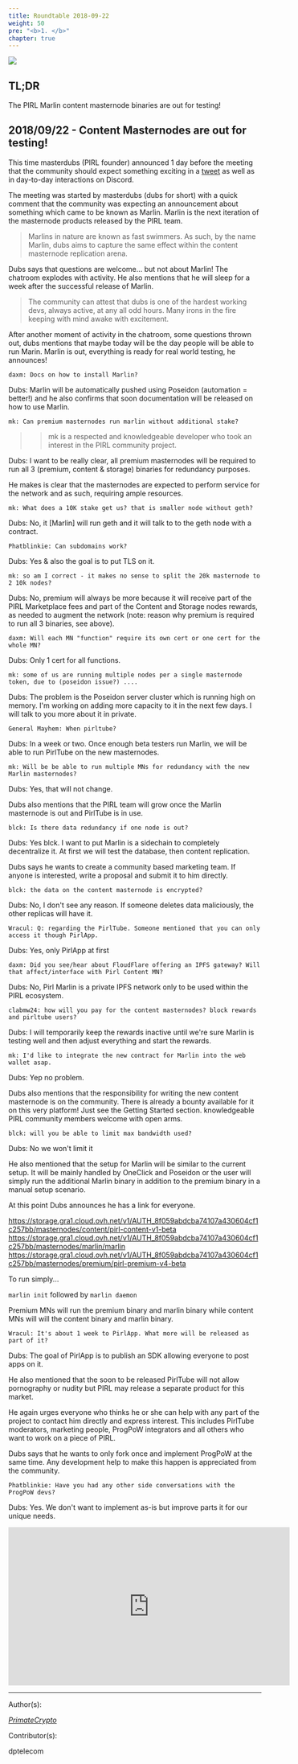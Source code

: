 ```yaml
---
title: Roundtable 2018-09-22
weight: 50
pre: "<b>1. </b>"
chapter: true
---
```

![](/images_headers/round_table.png)


## TL;DR ##
The PIRL Marlin content masternode binaries are out for testing!

## 2018/09/22 - Content Masternodes are out for testing! ##
This time masterdubs (PIRL founder) announced 1 day before the meeting that the community should
expect something exciting in a
[tweet](https://twitter.com/mast3rdubs/status/1041304582796795905) as well as in day-to-day interactions on Discord.

The meeting was started by masterdubs (dubs for short) with a quick comment that the community was expecting an announcement about something which came to be known as Marlin. Marlin is the next iteration of the masternode products released by the PIRL team.

> Marlins in nature are known as fast swimmers. As such, by the name Marlin, dubs aims to capture the same effect within the content masternode replication arena.

Dubs says that questions are welcome... but not about Marlin! The chatroom explodes with activity. He also mentions that he will sleep for a week after the successful release of Marlin.

> The community can attest that dubs is one of the hardest working devs, always active, at any all odd hours. Many irons in the fire keeping with mind awake with excitement.

After another moment of activity in the chatroom, some questions thrown out, dubs mentions that maybe today will be the day people will be able to run Marin. Marlin is out, everything is ready for real world testing, he announces!

```
daxm: Docs on how to install Marlin?
```
Dubs: Marlin will be automatically pushed using Poseidon (automation = better!) and he also confirms that soon documentation will be released on how to use Marlin.

```
mk: Can premium masternodes run marlin without additional stake?
```
>> mk is a respected and knowledgeable developer who took an interest in the PIRL community project.

Dubs: I want to be really clear, all premium masternodes will be required to run all 3 (premium, content & storage) binaries for redundancy purposes.

He makes is clear that the masternodes are expected to perform service for the network and as such, requiring ample resources.

```
mk: What does a 10K stake get us? that is smaller node without geth?
```
Dubs: No, it [Marlin] will run geth and it will talk to to the geth node with a contract.

```
Phatblinkie: Can subdomains work?
```
Dubs: Yes & also the goal is to put TLS on it.

```
mk: so am I correct - it makes no sense to split the 20k masternode to 2 10k nodes?
```
Dubs: No, premium will always be more because it will receive part of the PIRL Marketplace fees and part of the Content and Storage nodes rewards, as needed to augment the network (note: reason why premium is required to run all 3 binaries, see above).

```
daxm: Will each MN "function" require its own cert or one cert for the whole MN?
```
Dubs: Only 1 cert for all functions.

```
mk: some of us are running multiple nodes per a single masternode token, due to (poseidon issue?) ....  
```
Dubs: The problem is the Poseidon server cluster which is running high on memory. I'm working on adding more capacity to it in the next few days. I will talk to you more about it in private.

```
General Mayhem: When pirltube?
```
Dubs: In a week or two. Once enough beta testers run Marlin, we will be able to run PirlTube on the new masternodes.

```
mk: Will be be able to run multiple MNs for redundancy with the new Marlin masternodes?
```
Dubs: Yes, that will not change.

Dubs also mentions that the PIRL team will grow once the Marlin masternode is out and PirlTube is in use.

```
blck: Is there data redundancy if one node is out?
```
Dubs: Yes blck. I want to put Marlin is a sidechain to completely decentralize it. At first we will test the database, then content replication.

Dubs says he wants to create a community based marketing team. If anyone is interested, write a proposal and submit it to him directly.

```
blck: the data on the content masternode is encrypted?
```
Dubs: No, I don't see any reason. If someone deletes data maliciously, the other replicas will have it.

```
Wracul: Q: regarding the PirlTube. Someone mentioned that you can only access it though PirlApp.
```
Dubs: Yes, only PirlApp at first

```
daxm: Did you see/hear about FloudFlare offering an IPFS gateway? Will that affect/interface with Pirl Content MN?
````
Dubs: No, Pirl Marlin is a private IPFS network only to be used within the PIRL ecosystem.

```
clabmw24: how will you pay for the content masternodes? block rewards and pirltube users?
```
Dubs: I will temporarily keep the rewards inactive until we're sure Marlin is testing well and then adjust everything and start the rewards.

```
mk: I'd like to integrate the new contract for Marlin into the web wallet asap.
```
Dubs: Yep no problem.

Dubs also mentions that the responsibility for writing the new content masternode is on the community. There is already a bounty available for it on this very platform! Just see the Getting Started section. knowledgeable PIRL community members welcome with open arms.

```
blck: will you be able to limit max bandwidth used?
```
Dubs: No we won't limit it

He also mentioned that the setup for Marlin will be similar to the current setup.  It will be mainly handled by OneClick and Poseidon or the user will simply run the additional Marlin binary in addition to the premium binary in a manual setup scenario.

At this point Dubs announces he has a link for everyone.

https://storage.gra1.cloud.ovh.net/v1/AUTH_8f059abdcba74107a430604cf1c257bb/masternodes/content/pirl-content-v1-beta
https://storage.gra1.cloud.ovh.net/v1/AUTH_8f059abdcba74107a430604cf1c257bb/masternodes/marlin/marlin
https://storage.gra1.cloud.ovh.net/v1/AUTH_8f059abdcba74107a430604cf1c257bb/masternodes/premium/pirl-premium-v4-beta

To run simply...

`marlin init` followed by `marlin daemon`

Premium MNs will run the premium binary and marlin binary while content MNs will will the content binary and marlin binary.

```
Wracul: It's about 1 week to PirlApp. What more will be released as part of it?
```

Dubs: The goal of PirlApp is to publish an SDK allowing everyone to post apps on it.

He also mentioned that the soon to be released PirlTube will not allow pornography or nudity but PIRL may release a separate product for this market.

He again urges everyone who thinks he or she can help with any part of the project to contact him directly and express interest. This includes PirlTube moderators, marketing people, ProgPoW integrators and all others who want to work on a piece of PIRL.

Dubs says that he wants to only fork once and implement ProgPoW at the same time. Any development help to make this happen is appreciated from the community.

```
Phatblinkie: Have you had any other side conversations with the ProgPoW devs?
```
Dubs: Yes.  We don't want to implement as-is but improve parts it for our unique needs.


<iframe width="560" height="315" src="https://www.youtube.com/embed/un5g4eChRBU" frameborder="0" allow="autoplay; encrypted-media" allowfullscreen></iframe>


---
Author(s):

_[PrimateCrypto](https://twitter.com/PrimateCrypto)_

Contributor(s):

dptelecom
